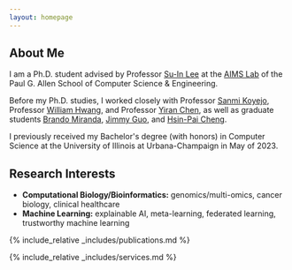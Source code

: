 ```yaml
---
layout: homepage
---
```


## About Me

I am a Ph.D. student advised by Professor [Su-In Lee](https://aims.cs.washington.edu/su-in-lee) at the [AIMS Lab](https://aims.cs.washington.edu/) of the Paul G. Allen School of Computer Science & Engineering.

Before my Ph.D. studies, I worked closely with Professor [Sanmi Koyejo](https://cs.stanford.edu/people/sanmi/), Professor [William Hwang](https://www.whwanglab.org/), and Professor [Yiran Chen](https://ece.duke.edu/faculty/yiran-chen), as well as graduate students [Brando Miranda](https://brando90.github.io/brandomiranda/home.html), [Jimmy Guo](https://aguirrelab.dana-farber.org/jimmy-guo.html), and [Hsin-Pai Cheng](https://newwhitecheng.github.io/).

I previously received my Bachelor's degree (with honors) in Computer Science at the University of Illinois at Urbana-Champaign in May of 2023.

## Research Interests

- **Computational Biology/Bioinformatics:** genomics/multi-omics, cancer biology, clinical healthcare
- **Machine Learning:** explainable AI, meta-learning, federated learning, trustworthy machine learning

{% include_relative _includes/publications.md %}

{% include_relative _includes/services.md %}
